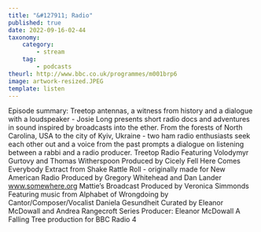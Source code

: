 ```yaml
---
title: "&#127911; Radio"
published: true
date: 2022-09-16-02-44
taxonomy:
    category:
        - stream
    tag:
        - podcasts
theurl: http://www.bbc.co.uk/programmes/m001brp6
image: artwork-resized.JPEG
template: listen
---
```


Episode summary: Treetop antennas, a witness from history and a dialogue with a loudspeaker - Josie Long presents short radio docs and adventures in sound inspired by broadcasts into the ether. From the forests of North Carolina, USA to the city of Kyiv, Ukraine - two ham radio enthusiasts seek each other out and a voice from the past prompts a dialogue on listening between a rabbi and a radio producer. Treetop Radio Featuring Volodymyr Gurtovy and Thomas Witherspoon Produced by Cicely Fell Here Comes Everybody Extract from Shake Rattle Roll - originally made for New American Radio Produced by Gregory Whitehead and Dan Lander www.somewhere.org Mattie&rsquo;s Broadcast Produced by Veronica Simmonds Featuring music from Alphabet of Wrongdoing by Cantor/Composer/Vocalist Daniela Gesundheit Curated by Eleanor McDowall and Andrea Rangecroft Series Producer: Eleanor McDowall A Falling Tree production for BBC Radio 4
